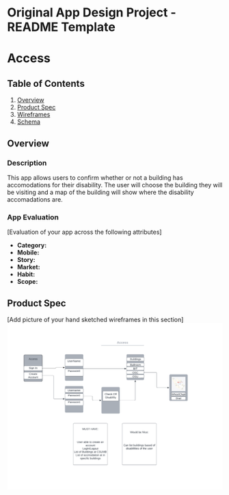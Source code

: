 Original App Design Project - README Template
===

# Access

## Table of Contents
1. [Overview](#Overview)
1. [Product Spec](#Product-Spec)
1. [Wireframes](#Wireframes)
2. [Schema](#Schema)

## Overview
### Description
This app allows users to confirm whether or not a building has accomodations for their disability. The user will choose the building they will be visiting and a map of the building will show where the disability accomadations are.

### App Evaluation
[Evaluation of your app across the following attributes]
- **Category:**
- **Mobile:**
- **Story:**
- **Market:**
- **Habit:**
- **Scope:**

## Product Spec

[Add picture of your hand sketched wireframes in this section]
<img src="https://github.com/ivan776/Access/blob/main/Blank%20diagram%20-%20Flowchart.pdf" width=600>


